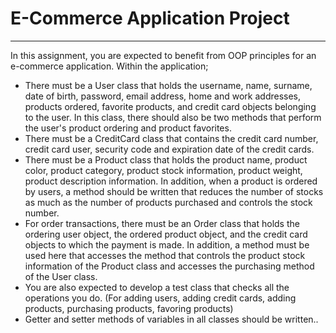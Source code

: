 # E-Commerce Application Project
---
In this assignment, you are expected to benefit from OOP principles for an e-commerce application. Within the application;
- There must be a User class that holds the username, name, surname, date of birth, password, email address, home and work addresses, products ordered, favorite products, and credit card objects belonging to the user. In this class, there should also be two methods that perform the user's product ordering and product favorites.
- There must be a CreditCard class that contains the credit card number, credit card user, security code and expiration date of the credit cards.
- There must be a Product class that holds the product name, product color, product category, product stock information, product weight, product description information. In addition, when a product is ordered by users, a method should be written that reduces the number of stocks as much as the number of products purchased and controls the stock number.
- For order transactions, there must be an Order class that holds the ordering user object, the ordered product object, and the credit card objects to which the payment is made. In addition, a method must be used here that accesses the method that controls the product stock information of the Product class and accesses the purchasing method of the User class.
- You are also expected to develop a test class that checks all the operations you do. (For adding users, adding credit cards, adding products, purchasing products, favoring products)
- Getter and setter methods of variables in all classes should be written.. 
